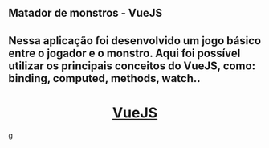 ## Matador de monstros - VueJS

## Nessa aplicação foi desenvolvido um jogo básico entre o jogador e o monstro. Aqui foi possível utilizar os principais conceitos do VueJS, como: binding, computed, methods, watch..

<h1 align="center">
    <a href="https://vuejs.org/">VueJS</a>
</h1>




g